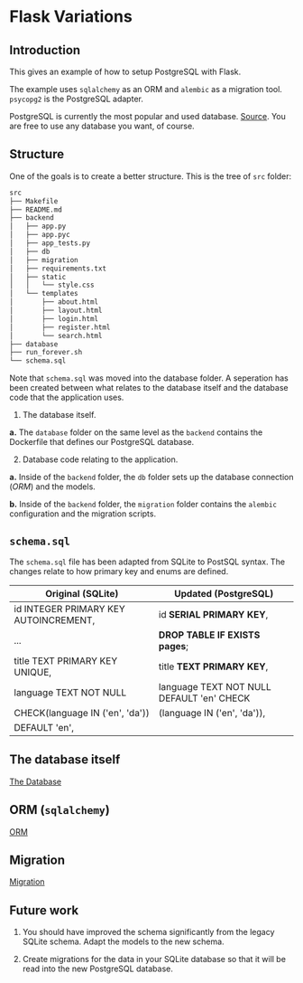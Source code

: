 # Flask Variations

## Introduction

This gives an example of how to setup PostgreSQL with Flask. 

The example uses `sqlalchemy` as an ORM and `alembic` as a migration tool. `psycopg2` is the PostgreSQL adapter.

PostgreSQL is currently the most popular and used database. [Source](https://survey.stackoverflow.co/2023/#section-most-popular-technologies-databases). You are free to use any database you want, of course.


## Structure

One of the goals is to create a better structure. This is the tree of `src` folder:

```bash
src
├── Makefile
├── README.md
├── backend
│   ├── app.py
│   ├── app.pyc
│   ├── app_tests.py
│   ├── db
│   ├── migration
│   ├── requirements.txt
│   ├── static
│   │   └── style.css
│   └── templates
│       ├── about.html
│       ├── layout.html
│       ├── login.html
│       ├── register.html
│       └── search.html
├── database
├── run_forever.sh
└── schema.sql
```

Note that `schema.sql` was moved into the database folder. A seperation has been created between what relates to the database itself and the database code that the application uses.

1. The database itself. 

**a.** The `database` folder on the same level as the `backend` contains the Dockerfile that defines our PostgreSQL database. 


2. Database code relating to the application.

**a.** Inside of the `backend` folder, the `db` folder sets up the database connection (*ORM*) and the models. 

**b.** Inside of the `backend` folder, the `migration` folder contains the `alembic` configuration and the migration scripts.

## `schema.sql`

The `schema.sql` file has been adapted from SQLite to PostSQL syntax. The changes relate to how primary key and enums are defined. 

Original (SQLite)                            | Updated (PostgreSQL)
---------------------------------------------|-----------------------------------------
  id INTEGER PRIMARY KEY AUTOINCREMENT,      |   id **SERIAL PRIMARY KEY**,
    ...                                      | **DROP TABLE IF EXISTS pages**;
  title TEXT PRIMARY KEY UNIQUE,             |   title **TEXT PRIMARY KEY**,
  language TEXT NOT NULL                     |   language TEXT NOT NULL DEFAULT 'en' CHECK
  CHECK(language IN ('en', 'da'))            |   (language IN ('en', 'da')),
  DEFAULT 'en',                              |


## The database itself

[The Database](./tutorial/The_Database.md)


## ORM (`sqlalchemy`)

[ORM](./tutorial/ORM.md)



## Migration

[Migration](./tutorial/Migration.md)


## Future work

1. You should have improved the schema significantly from the legacy SQLite schema. Adapt the models to the new schema.

2. Create migrations for the data in your SQLite database so that it will be read into the new PostgreSQL database.